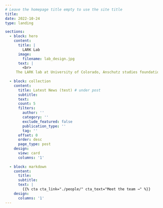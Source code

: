 ```yaml
---
# Leave the homepage title empty to use the site title
title:
date: 2022-10-24
type: landing

sections:
  - block: hero
    content:
      title: |
        LARK Lab 
      image:
        filename: lab_design.jpg
      text: |
        <br>
     The LARK lab at University of Colorado, Anschutz studies foundational technologies and conducting cutting-edge research in natural language processing (NLP) with innovative artificial intelligence (AI). The lab is dedicated to creating powerful tools that tackle critical healthcare challenges and integrate seamlessly into healthcare systems. We are seeking passionate individuals who are driven to significantly impact the field through groundbreaking research and inventive solutions. 
  
  - block: collection
    content:
      title: Latest News (test) # under post
      subtitle:
      text:
      count: 5
      filters:
        author: ''
        category: ''
        exclude_featured: false
        publication_type: ''
        tag: ''
      offset: 0
      order: desc
      page_type: post
    design:
      view: card
      columns: '1'
  
  - block: markdown
    content:
      title:
      subtitle:
      text: |
        {{% cta cta_link="./people/" cta_text="Meet the team →" %}}
    design:
      columns: '1'
---
```

